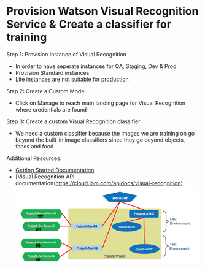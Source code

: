 # Provision Watson Visual Recognition Service & Create a classifier for training


Step 1: Provision Instance of Visual Recognition
- In order to have seperate instances for QA, Staging, Dev & Prod
- Provision Standard instances
- Lite instances are not suitable for production

Step 2: Create a Custom Model
- Click on Manage to reach main landing page for Visual Recognition where credentials are found

Step 3: Create a custom Visual Recognition classifier
- We need a custom classifier because the images we are training on go beyond the built-in image classifiers since they go beyond objects, faces and food







Additional Resources:
- [Getting Started Documentation](https://cloud.ibm.com/services/watson-vision-combined/crn%3Av1%3Abluemix%3Apublic%3Awatson-vision-combined%3Aus-south%3Aa%2F7d079bae5542b868586749125bad3e5b%3A719b0d28-22c9-489c-ae7b-2bfab84a857b%3A%3A?paneId=gettingStarted&new=true)
- [Visual Recognition API documentation(https://cloud.ibm.com/apidocs/visual-recognition)
![test](https://github.com/bmguillo/IAM_Tutorial/blob/master/img/iam0.png)


